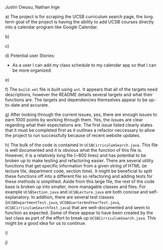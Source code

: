 Justin Owusu, Nathan Inge

a) The project is for scraping the UCSB curriculum search page, the long term goal of the project is having the ability to add UCSB courses directly into a calendar program like Google Calendar.

b) 

c)

d) Potential user Stories: 
- As a user I can add my class schedule to my calendar app so that I can be more organized.

e)





f) The `build.xml` file is built using `ant`. It appears that all of the targets need descriptions, however the README details several targets and what their functions are. The targets and dependencies themselves appear to be up-to-date and accurate. 

g) After looking through the current issues, yes, there are enough issues to earn 1000 points by working through them. Yes, the issues are clear regarding what their expectations are. The first issue listed clearly states that it must be completed first as it outlines a refactor neccessary to allow the project to run successfully because of recent website updates.

h) The bulk of the code is contained in `UCSBCirriculumSearch.java`. This file is well documented and it is obvious what the function of this file is. However, it is a relatively long file (~800 lines) and has potential to be broken up to make testing and refactoring easier. There are several utility functions that get specific information from a given string of HTML (ie lecture tile, department code, section time). It might be beneficial to split these functions off into a different file so refactoring and adding tests for these methods is simplified. Aside from this large file, the rest of the code base is broken up into smaller, more managable classes and files. For example `UCSBSection.java` and `UCSBLecture.java` are both concise and self-explanatory. In addition, there are several test classes (`UCSBDepartmentTest.java`, `UCSBQuarterAndYearTest.java`, `UCSBCirriculumSearchTest.java`) that are well-documented and seem to function as expected. Some of these appear to have been created by the last class as part of the effort to break up `UCSBCirriculumSearch.java`. This might be a good idea for us to continue. 

i) 

j)

